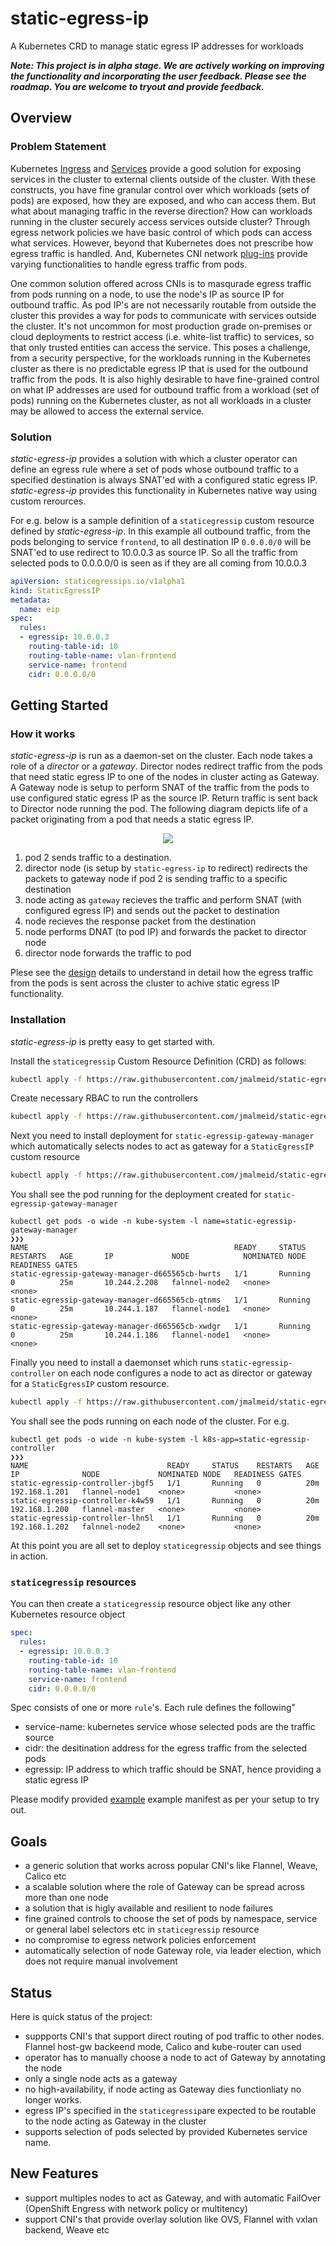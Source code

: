 # static-egress-ip

A Kubernetes CRD to manage static egress IP addresses for workloads

***Note: This project is in alpha stage. We are actively working on improving the functionality and incorporating the user feedback. Please see the roadmap. You are welcome to tryout and provide feedback.***

## Overview

### Problem Statement

Kubernetes [Ingress](https://kubernetes.io/docs/concepts/services-networking/ingress/) and [Services](https://kubernetes.io/docs/concepts/services-networking/service/) provide a good solution for exposing services in the cluster to external clients outside of the cluster. With these constructs, you have fine granular control over which workloads (sets of pods) are exposed, how they are exposed, and who can access them. But what about managing traffic in the reverse direction? How can workloads running in the cluster securely access services outside cluster? Through egress network policies we have basic control of which pods can access what services. However, beyond that Kubernetes does not prescribe how egress traffic is handled. And, Kubernetes CNI network [plug-ins](https://kubernetes.io/docs/concepts/extend-kubernetes/compute-storage-net/network-plugins/) provide varying functionalities to handle egress traffic from pods.

One common solution offered across CNIs is to masqurade egress traffic from pods running on a node, to use the node's IP as source IP for outbound traffic. As pod IP's are not necessarily routable from outside the cluster this provides a way for pods to communicate with services outside the cluster. It's not uncommon for most production grade on-premises or cloud deployments to restrict access (i.e. white-list traffic) to services, so that only trusted entities can access the service. This poses a challenge, from a security perspective, for the workloads running in the Kubernetes cluster as there is no predictable egress IP that is used for the outbound traffic from the pods. It is also highly desirable to have fine-grained control on what IP addresses are used for outbound traffic from a workload (set of pods) running on the Kubernetes cluster, as not all workloads in a cluster may be allowed to access the external service.

### Solution

*static-egress-ip* provides a solution with which a cluster operator can define an egress rule where a set of pods whose outbound traffic to a specified destination is always SNAT'ed with a configured static egress IP. *static-egress-ip* provides this functionality in Kubernetes native way using custom rerources.

For e.g. below is a sample definition of a `staticegressip` custom resource defined by *static-egress-ip*. In this example all outbound traffic, from the pods belonging to service `frontend`, to all destination IP `0.0.0.0/0` will be SNAT'ed to use redirect to 10.0.0.3 as source IP. So all the traffic from selected pods to 0.0.0.0/0 is seen as if they are all coming from 10.0.0.3

```yaml
apiVersion: staticegressips.io/v1alpha1
kind: StaticEgressIP
metadata:
  name: eip
spec:
  rules:
  - egressip: 10.0.0.3
    routing-table-id: 10
    routing-table-name: vlan-frontend
    service-name: frontend
    cidr: 0.0.0.0/0
```

## Getting Started

### How it works

*static-egress-ip* is run as a daemon-set on the cluster. Each node takes a role of a *director* or a *gateway*. Director nodes redirect traffic from the pods that need static egress IP to one of the nodes in cluster acting as Gateway. A Gateway node is setup to perform SNAT of the traffic from the pods to use configured static egress IP as the source IP. Return traffic is sent back to Director node running the pod. The following diagram depicts life of a packet originating from a pod that needs a static egress IP.

<p align="center">
  <img src="docs/img/static-egress-ip.jpg"> </image>
</p>

1. pod 2 sends traffic to a destination.
2. director node (is setup by `static-egress-ip` to redirect) redirects the packets to gateway node if pod 2 is sending traffic to a specific destination
3. node acting as `gateway` recieves the traffic and perform SNAT (with configured egress IP) and sends out the packet to destination
4. node recieves the response packet from the destination
5. node performs DNAT (to pod IP) and forwards the packet to director node
6. director node forwards the traffic to pod

Plese see the [design](./docs/design.md) details to understand in detail how the egress traffic from the pods is sent across the cluster to achive static egress IP functionality.

### Installation

*static-egress-ip* is pretty easy to get started with.

Install the `staticegressip` Custom Resource Definition (CRD) as follows:

```sh
kubectl apply -f https://raw.githubusercontent.com/jmalmeid/static-egress-ip/master/config/static-egressip-crd.yaml
```

Create necessary RBAC to run the controllers

```sh
kubectl apply -f https://raw.githubusercontent.com/jmalmeid/static-egress-ip/master/config/static-egressip-rbac.yaml
```

Next you need to install deployment for `static-egressip-gateway-manager` which automatically selects nodes to act as gateway for a `StaticEgressIP` custom resource

```sh
kubectl apply -f https://raw.githubusercontent.com/jmalmeid/static-egress-ip/master/config/static-egressip-gateway-manager.yaml
```

You shall see the pod running for the deployment created for `static-egressip-gateway-manager`

```
kubectl get pods -o wide -n kube-system -l name=static-egressip-gateway-manager                                                                                                                                                                                                           ❯❯❯
NAME                                              READY     STATUS    RESTARTS   AGE       IP             NODE            NOMINATED NODE   READINESS GATES
static-egressip-gateway-manager-d665565cb-hwrts   1/1       Running   0          25m       10.244.2.208   falnnel-node2   <none>           <none>
static-egressip-gateway-manager-d665565cb-qtnms   1/1       Running   0          25m       10.244.1.187   flannel-node1   <none>           <none>
static-egressip-gateway-manager-d665565cb-xwdgr   1/1       Running   0          25m       10.244.1.186   flannel-node1   <none>           <none>

```

Finally you need to install a daemonset which runs `static-egressip-controller` on each node configures a node to act as director or gateway for a `StaticEgressIP` custom resource.

```sh
kubectl apply -f https://raw.githubusercontent.com/jmalmeid/static-egress-ip/master/config/static-egressip-controller.yaml
```

You shall see the pods running on each node of the cluster. For e.g.

```
kubectl get pods -o wide -n kube-system -l k8s-app=static-egressip-controller                                                                                                                                                                                                             ❯❯❯
NAME                               READY     STATUS    RESTARTS   AGE       IP              NODE             NOMINATED NODE   READINESS GATES
static-egressip-controller-jbgf5   1/1       Running   0          20m       192.168.1.201   flannel-node1    <none>           <none>
static-egressip-controller-k4w59   1/1       Running   0          20m       192.168.1.200   flannel-master   <none>           <none>
static-egressip-controller-lhn5l   1/1       Running   0          20m       192.168.1.202   falnnel-node2    <none>           <none>

```

At this point you are all set to deploy `staticegressip` objects and see things in action.

### `staticegressip` resources

You can then create a `staticegressip` resource object like any other Kubernetes resource object

```yaml
spec:
  rules:
  - egressip: 10.0.0.3
    routing-table-id: 10
    routing-table-name: vlan-frontend
    service-name: frontend
    cidr: 0.0.0.0/0
```

Spec consists of one or more `rule`'s. Each rule defines the following"
- service-name: kubernetes service whose selected pods are the traffic source
- cidr: the desitination address for the egress traffic from the selected pods
- egressip: IP address to which traffic should be SNAT, hence providing a static egress IP

Please modify provided [example](./config/static-egressip-example.yaml) example manifest as per your setup to try out.

## Goals

- a generic solution that works across popular CNI's like Flannel, Weave, Calico etc
- a scalable solution where the role of Gateway can be spread across more than one node
- a solution that is higly available and resilient to node failures
- fine grained controls to choose the set of pods by namespace, service or general label selectors etc in `staticegressip` resource
- no compromise to egress network policies enforcement
- automatically selection of node Gateway role, via leader election, which does not require manual involvement

## Status

Here is quick status of the project:
- suppports CNI's that support direct routing of pod traffic to other nodes. Flannel host-gw backeend mode, Calico and kube-router can used
- operator has to manually choose a node to act of Gateway by annotating the node
- only a single node acts as a gateway
- no high-availability, if node acting as Gateway dies functionliaty no longer works.
- egress IP's specified in the `staticegressip`are expected to be routable to the node acting as Gateway in the cluster
- supports selection of pods selected by provided Kubernetes service name. 

## New Features
- support multiples nodes to act as Gateway, and with automatic FailOver (OpenShift Engress with network policy or multitency)
- support CNI's that provide overlay solution like OVS, Flannel with vxlan backend, Weave etc

